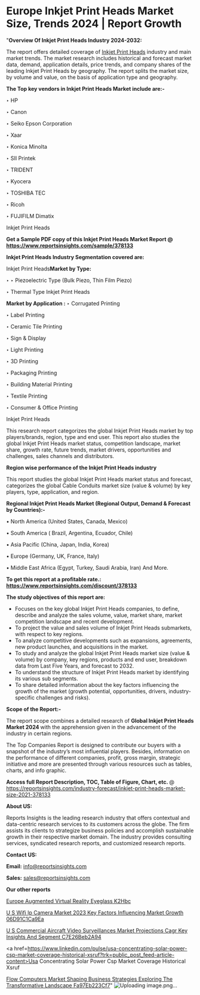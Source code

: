 # Europe Inkjet Print Heads Market Size, Trends 2024 | Report Growth

"<strong>Overview Of Inkjet Print Heads Industry 2024-2032:</strong>

The report offers detailed coverage of <a href=https://www.reportsinsights.com/sample/378133>Inkjet Print Heads</a> industry and main market trends. The market research includes historical and forecast market data, demand, application details, price trends, and company shares of the leading Inkjet Print Heads by geography. The report splits the market size, by volume and value, on the basis of application type and geography.

<strong>The Top key vendors in Inkjet Print Heads Market include are:- </strong>

‣ HP

‣ Canon

‣ Seiko Epson Corporation

‣ Xaar

‣ Konica Minolta

‣ SII Printek

‣ TRIDENT

‣ Kyocera

‣ TOSHIBA TEC

‣ Ricoh

‣ FUJIFILM Dimatix

Inkjet Print Heads

<strong>Get a Sample PDF copy of this Inkjet Print Heads Market Report </strong><strong>@ <a href=https://www.reportsinsights.com/sample/378133 style=color:#0000ff;>https://www.reportsinsights.com/sample/378133</a> </strong>

<strong>Inkjet Print Heads Industry Segmentation covered are:</strong>

Inkjet Print Heads<strong>Market by Type:</strong>

‣ ‣ Piezoelectric Type (Bulk Piezo, Thin Film Piezo)

‣ Thermal Type
Inkjet Print Heads 

<strong>Market by Application :</strong>
 ‣ Corrugated Printing

‣ Label Printing

‣ Ceramic Tile Printing

‣ Sign & Display

‣ Light Printing

‣ 3D Printing

‣ Packaging Printing

‣ Building Material Printing

‣ Textile Printing

‣ Consumer & Office Printing

Inkjet Print Heads

This research report categorizes the global Inkjet Print Heads market by top players/brands, region, type and end user. This report also studies the global Inkjet Print Heads market status, competition landscape, market share, growth rate, future trends, market drivers, opportunities and challenges, sales channels and distributors.

<strong>Region wise performance of the Inkjet Print Heads industry</strong><strong> </strong>

This report studies the global Inkjet Print Heads market status and forecast, categorizes the global Cable Conduits market size (value &amp; volume) by key players, type, application, and region. 

<strong>Regional Inkjet Print Heads Market (Regional Output, Demand &amp; Forecast by Countries):-</strong>

• North America (United States, Canada, Mexico)

• South America ( Brazil, Argentina, Ecuador, Chile)

• Asia Pacific (China, Japan, India, Korea)

• Europe (Germany, UK, France, Italy)

• Middle East Africa (Egypt, Turkey, Saudi Arabia, Iran) And More.

<strong>To get this report at a profitable rate.: <a href=https://www.reportsinsights.com/discount/378133 style=color:#0000ff;>https://www.reportsinsights.com/discount/378133</a></strong>

<strong>The study objectives of this report are:</strong>
<ul>
  <li>Focuses on the key global Inkjet Print Heads companies, to define, describe and analyze the sales volume, value, market share, market competition landscape and recent development.</li>
  <li>To project the value and sales volume of Inkjet Print Heads submarkets, with respect to key regions.</li>
  <li>To analyze competitive developments such as expansions, agreements, new product launches, and acquisitions in the market.</li>
  <li>To study and analyze the global Inkjet Print Heads market size (value &amp; volume) by company, key regions, products and end user, breakdown data from Last Five Years, and forecast to 2032.</li>
  <li>To understand the structure of Inkjet Print Heads market by identifying its various sub segments.</li>
  <li>To share detailed information about the key factors influencing the growth of the market (growth potential, opportunities, drivers, industry-specific challenges and risks).</li>
</ul>
<strong>Scope of the Report:-</strong><strong> </strong>

The report scope combines a detailed research of <strong>Global Inkjet Print Heads Market 2024 </strong>with the apprehension given in the advancement of the industry in certain regions.

The Top Companies Report is designed to contribute our buyers with a snapshot of the industry’s most influential players. Besides, information on the performance of different companies, profit, gross margin, strategic initiative and more are presented through various resources such as tables, charts, and info graphic.

<strong>Access full Report Description, TOC, Table of Figure, Chart, etc. </strong>@   <a href=https://reportsinsights.com/industry-forecast/inkjet-print-heads-market-size-2021-378133 style=color:#0000ff;>https://reportsinsights.com/industry-forecast/inkjet-print-heads-market-size-2021-378133</a>

<strong>About US:</strong>

Reports Insights is the leading research industry that offers contextual and data-centric research services to its customers across the globe. The firm assists its clients to strategize business policies and accomplish sustainable growth in their respective market domain. The industry provides consulting services, syndicated research reports, and customized research reports.

<strong>Contact US:</strong>

<p class=""""><b>Email:</b> <a href=mailto:info@reportsinsights.com>info@reportsinsights.com</a></p>
<p class=""""><b>Sales:</b> <a href=mailto:sales@reportsinsights.com>sales@reportsinsights.com</a></p>

<strong>Our other reports</strong>

<a href=https://www.linkedin.com/pulse/europe-augmented-virtual-reality-eyeglass-k2hbc/>Europe Augmented Virtual Reality Eyeglass K2Hbc</a>

<a href=https://medium.com/@d7298290/u-s-wifi-ip-camera-market-2023-key-factors-influencing-market-growth-06d91c1ca9ea>U S Wifi Ip Camera Market 2023 Key Factors Influencing Market Growth 06D91C1Ca9Ea</a>

<a href=https://medium.com/@akitotamura255/u-s-commercial-aircraft-video-surveillances-market-projections-cagr-key-insights-and-segment-c7e26beb2a94>U S Commercial Aircraft Video Surveillances Market Projections Cagr Key Insights And Segment C7E26Beb2A94</a>

<a href=https://www.linkedin.com/pulse/usa-concentrating-solar-power-csp-market-coverage-historical-xsruf?trk=public_post_feed-article-content>Usa Concentrating Solar Power Csp Market Coverage Historical Xsruf</a>

<a href=https://medium.com/@anuragakarte041/flow-computers-market-shaping-business-strategies-exploring-the-transformative-landscape-fa97eb223cf7>Flow Computers Market Shaping Business Strategies Exploring The Transformative Landscape Fa97Eb223Cf7</a>"
![Uploading image.png…]()
